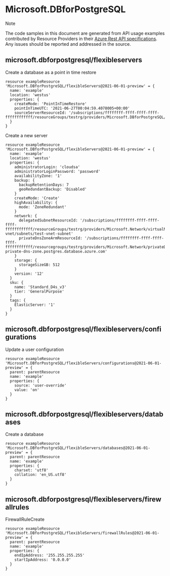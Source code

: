 # Microsoft.DBforPostgreSQL
  
> [!NOTE]
> The code samples in this document are generated from API usage examples contributed by Resource Providers in their [Azure Rest API specifications](https://github.com/Azure/azure-rest-api-specs). Any issues should be reported and addressed in the source.


## microsoft.dbforpostgresql/flexibleservers

Create a database as a point in time restore
```bicep
resource exampleResource 'Microsoft.DBforPostgreSQL/flexibleServers@2021-06-01-preview' = {
  name: 'example'
  location: 'westus'
  properties: {
    createMode: 'PointInTimeRestore'
    pointInTimeUTC: '2021-06-27T00:04:59.4078005+00:00'
    sourceServerResourceId: '/subscriptions/ffffffff-ffff-ffff-ffff-ffffffffffff/resourceGroups/testrg/providers/Microsoft.DBforPostgreSQL/flexibleServers/sourcepgservername'
  }
}
```

Create a new server
```bicep
resource exampleResource 'Microsoft.DBforPostgreSQL/flexibleServers@2021-06-01-preview' = {
  name: 'example'
  location: 'westus'
  properties: {
    administratorLogin: 'cloudsa'
    administratorLoginPassword: 'password'
    availabilityZone: '1'
    backup: {
      backupRetentionDays: 7
      geoRedundantBackup: 'Disabled'
    }
    createMode: 'Create'
    highAvailability: {
      mode: 'ZoneRedundant'
    }
    network: {
      delegatedSubnetResourceId: '/subscriptions/ffffffff-ffff-ffff-ffff-ffffffffffff/resourceGroups/testrg/providers/Microsoft.Network/virtualNetworks/test-vnet/subnets/test-vnet-subnet'
      privateDnsZoneArmResourceId: '/subscriptions/ffffffff-ffff-ffff-ffff-ffffffffffff/resourcegroups/testrg/providers/Microsoft.Network/privateDnsZones/test-private-dns-zone.postgres.database.azure.com'
    }
    storage: {
      storageSizeGB: 512
    }
    version: '12'
  }
  sku: {
    name: 'Standard_D4s_v3'
    tier: 'GeneralPurpose'
  }
  tags: {
    ElasticServer: '1'
  }
}
```

## microsoft.dbforpostgresql/flexibleservers/configurations

Update a user configuration
```bicep
resource exampleResource 'Microsoft.DBforPostgreSQL/flexibleServers/configurations@2021-06-01-preview' = {
  parent: parentResource 
  name: 'example'
  properties: {
    source: 'user-override'
    value: 'on'
  }
}
```

## microsoft.dbforpostgresql/flexibleservers/databases

Create a database
```bicep
resource exampleResource 'Microsoft.DBforPostgreSQL/flexibleServers/databases@2021-06-01-preview' = {
  parent: parentResource 
  name: 'example'
  properties: {
    charset: 'utf8'
    collation: 'en_US.utf8'
  }
}
```

## microsoft.dbforpostgresql/flexibleservers/firewallrules

FirewallRuleCreate
```bicep
resource exampleResource 'Microsoft.DBforPostgreSQL/flexibleServers/firewallRules@2021-06-01-preview' = {
  parent: parentResource 
  name: 'example'
  properties: {
    endIpAddress: '255.255.255.255'
    startIpAddress: '0.0.0.0'
  }
}
```
